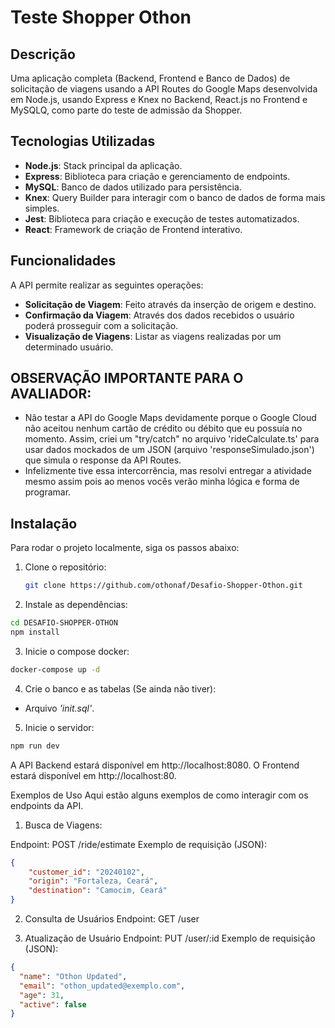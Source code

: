 # Teste Shopper Othon

## Descrição
Uma aplicação completa (Backend, Frontend e Banco de Dados) de solicitação de viagens usando a API Routes do Google Maps desenvolvida em Node.js, usando Express e Knex no Backend, React.js no Frontend e MySQLQ, como parte do teste de admissão da Shopper.

## Tecnologias Utilizadas
- **Node.js**: Stack principal da aplicação.
- **Express**: Biblioteca para criação e gerenciamento de endpoints.
- **MySQL**: Banco de dados utilizado para persistência.
- **Knex**: Query Builder para interagir com o banco de dados de forma mais simples.
- **Jest**: Biblioteca para criação e execução de testes automatizados.
- **React**: Framework de criação de Frontend interativo.

## Funcionalidades
A API permite realizar as seguintes operações:
- **Solicitação de Viagem**: Feito através da inserção de origem e destino.
- **Confirmação da Viagem**: Através dos dados recebidos o usuário poderá prosseguir com a solicitação.
- **Visualização de Viagens**: Listar as viagens realizadas por um determinado usuário.


## OBSERVAÇÃO IMPORTANTE PARA O AVALIADOR:
* Não testar a API do Google Maps devidamente porque o Google Cloud não aceitou nenhum cartão de crédito ou débito que eu possuía no momento. Assim, criei um "try/catch" no arquivo 'rideCalculate.ts' para usar dados mockados de um JSON (arquivo 'responseSimulado.json') que simula o response da API Routes. 
* Infelizmente tive essa intercorrência, mas resolvi entregar a atividade mesmo assim pois ao menos vocês verão minha lógica e forma de programar.

## Instalação
Para rodar o projeto localmente, siga os passos abaixo:

1. Clone o repositório:
   ```bash
   git clone https://github.com/othonaf/Desafio-Shopper-Othon.git
   ```

2. Instale as dependências:

```bash
cd DESAFIO-SHOPPER-OTHON
npm install
```
3. Inicie o compose docker:
   
```bash
docker-compose up -d
```
4. Crie o banco e as tabelas (Se ainda não tiver):

* Arquivo _'init.sql'_.
  
5. Inicie o servidor:

```bash
npm run dev
```
A API Backend estará disponível em http://localhost:8080.
O Frontend estará disponível em http://localhost:80.

Exemplos de Uso
Aqui estão alguns exemplos de como interagir com os endpoints da API.

1. Busca de Viagens:

Endpoint: POST /ride/estimate
Exemplo de requisição (JSON):
```json
{
    "customer_id": "20240102",
    "origin": "Fortaleza, Ceará",
    "destination": "Camocim, Ceará"
}
```
2. Consulta de Usuários
Endpoint: GET /user

3. Atualização de Usuário
Endpoint: PUT /user/:id
Exemplo de requisição (JSON):
```json
{
  "name": "Othon Updated",
  "email": "othon_updated@exemplo.com",
  "age": 31,
  "active": false
}
```

